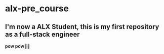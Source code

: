 # alx-pre_course
 
## I'm now a ALX Student, this is my first repository as a full-stack engineer 
**pow pow🔫😜** 



